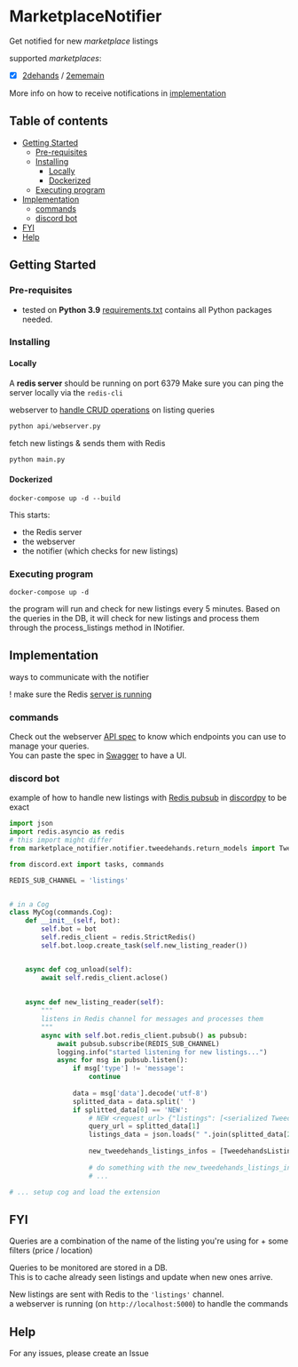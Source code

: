 # MarketplaceNotifier

Get notified for new *marketplace* listings  

supported *marketplaces*:

- [x] [2dehands](https://www.2dehands.be) / [2ememain](https://www.2ememain.be)

More info on how to receive notifications in [implementation](#implementation)

## Table of contents

* [Getting Started](#getting-started)
  * [Pre-requisites](#pre-requisites)
  * [Installing](#installing)
    * [Locally](#locally)
    * [Dockerized](#dockerized)
  * [Executing program](#executing-program)
* [Implementation](#implementation)
  * [commands](#commands)
  * [discord bot](#discord-bot)
* [FYI](#fyi)
* [Help](#help)


## Getting Started
### Pre-requisites
* tested on **Python 3.9**
  [requirements.txt](requirements.txt) contains all Python packages needed.

### Installing
#### Locally
A **redis server** should be running on port 6379
Make sure you can ping the server locally via the `redis-cli`

webserver to [handle CRUD operations](#implementation) on listing queries
```python
python api/webserver.py
```

fetch new listings & sends them with Redis
```python
python main.py
```

#### Dockerized
```shell
docker-compose up -d --build
```

This starts:
- the Redis server
- the webserver
- the notifier (which checks for new listings)

### Executing program
```shell
docker-compose up -d
```

the program will run and check for new listings every 5 minutes.
Based on the queries in the DB, it will check for new listings and process them through the process_listings method in
INotifier.

## Implementation
ways to communicate with the notifier  

! make sure the Redis [server is running](#executing-program) 
### commands
Check out the webserver [API spec](api/webserver_api_spec.yaml) to know which endpoints you can use to manage your queries.  
You can paste the spec in [Swagger](https://editor.swagger.io/) to have a UI.

### discord bot
example of how to handle new listings with [Redis pubsub](https://redis-py.readthedocs.io/en/stable/advanced_features.html#publish-subscribe)
in [discordpy](https://discordpy.readthedocs.io/en/stable/) to be exact

```python
import json
import redis.asyncio as redis
# this import might differ
from marketplace_notifier.notifier.tweedehands.return_models import TweedehandsListingInfo

from discord.ext import tasks, commands

REDIS_SUB_CHANNEL = 'listings'


# in a Cog
class MyCog(commands.Cog):
    def __init__(self, bot):
        self.bot = bot
        self.redis_client = redis.StrictRedis()
        self.bot.loop.create_task(self.new_listing_reader())


    async def cog_unload(self):
        await self.redis_client.aclose()
    
    
    async def new_listing_reader(self):
        """
        listens in Redis channel for messages and processes them
        """
        async with self.bot.redis_client.pubsub() as pubsub:
            await pubsub.subscribe(REDIS_SUB_CHANNEL)
            logging.info("started listening for new listings...")
            async for msg in pubsub.listen():
                if msg['type'] != 'message':
                    continue
    
                data = msg['data'].decode('utf-8')
                splitted_data = data.split(' ')
                if splitted_data[0] == 'NEW':
                    # NEW <request_url> {"listings": [<serialized TweedehandsListingInfo objects>]}
                    query_url = splitted_data[1]
                    listings_data = json.loads(" ".join(splitted_data[2:]))
                    
                    new_tweedehands_listings_infos = [TweedehandsListingInfo(**l) for l in listings_data['listings']]]
    
                    # do something with the new_tweedehands_listings_infos
                    # ...

# ... setup cog and load the extension
```

## FYI
Queries are a combination of the name of the listing you're using for + some filters (price / location)  

Queries to be monitored are stored in a DB.  
This is to cache already seen listings and update when new ones arrive.

New listings are sent with Redis to the `'listings'` channel.  
a webserver is running (on `http://localhost:5000`) to handle the commands

## Help

For any issues, please create an Issue

